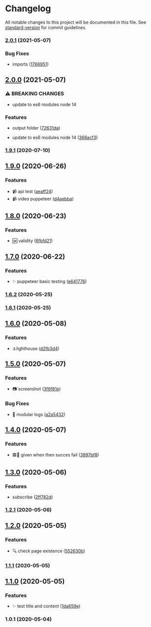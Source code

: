 # Changelog

All notable changes to this project will be documented in this file. See [standard-version](https://github.com/conventional-changelog/standard-version) for commit guidelines.

### [2.0.1](https://github.com/LabsAdemy/WebTesting_e2e-puppeteer_Labs/compare/v2.0.0...v2.0.1) (2021-05-07)


### Bug Fixes

* imports ([1766951](https://github.com/LabsAdemy/WebTesting_e2e-puppeteer_Labs/commit/17669517a82e41eefaa7abfe86af02d8adf0fbe9))

## [2.0.0](https://github.com/LabsAdemy/WebTesting_e2e-puppeteer_Labs/compare/v1.9.1...v2.0.0) (2021-05-07)


### ⚠ BREAKING CHANGES

* update to es6 modules node 14

### Features

* output folder ([72631da](https://github.com/LabsAdemy/WebTesting_e2e-puppeteer_Labs/commit/72631dad02bf4d6bb26e11f44f627873f4d232eb))


* update to es6 modules node 14 ([368acf3](https://github.com/LabsAdemy/WebTesting_e2e-puppeteer_Labs/commit/368acf30845e589479ff11c99ff4e54876919889))

### [1.9.1](https://github.com/LabsAdemy/WebTesting_e2e-puppeteer_Labs/compare/v1.9.0...v1.9.1) (2020-07-10)

## [1.9.0](https://github.com/LabsAdemy/WebTesting_e2e-puppeteer_Labs/compare/v1.8.0...v1.9.0) (2020-06-26)


### Features

* 📹 api test ([aeaff24](https://github.com/LabsAdemy/WebTesting_e2e-puppeteer_Labs/commit/aeaff241f2f421fb5ff95dc9f4b0c9fe46a92fde))
* 📹 video puppeteer ([d4aebba](https://github.com/LabsAdemy/WebTesting_e2e-puppeteer_Labs/commit/d4aebbaab61095037b592f34afd71d2167763c1a))

## [1.8.0](https://github.com/LabsAdemy/WebTesting_e2e-puppeteer_Labs/compare/v1.7.0...v1.8.0) (2020-06-23)


### Features

* 🆗 validity ([6fbfd21](https://github.com/LabsAdemy/WebTesting_e2e-puppeteer_Labs/commit/6fbfd2144817e77142b63a9f07e98d60100ccce7))

## [1.7.0](https://github.com/LabsAdemy/WebTesting_e2e-puppeteer_Labs/compare/v1.6.2...v1.7.0) (2020-06-22)


### Features

* ✨ puppeteer basic testing ([e641776](https://github.com/LabsAdemy/WebTesting_e2e-puppeteer_Labs/commit/e6417760267285caebfd8a9e4c2d737d91e244af))

### [1.6.2](https://github.com/LabsAdemy/WebTesting_e2e-puppeteer_Labs/compare/v1.6.1...v1.6.2) (2020-05-25)

### [1.6.1](https://github.com/LabsAdemy/WebTesting_e2e-puppeteer_Labs/compare/v1.6.0...v1.6.1) (2020-05-25)

## [1.6.0](https://github.com/LabsAdemy/WebTesting_e2e-puppeteer_Labs/compare/v1.5.0...v1.6.0) (2020-05-08)


### Features

* ⚓lighthouse ([d2fb3d4](https://github.com/LabsAdemy/WebTesting_e2e-puppeteer_Labs/commit/d2fb3d4579d412aa838d1eda6bfeec6a495fa526))

## [1.5.0](https://github.com/LabsAdemy/WebTesting_e2e-puppeteer_Labs/compare/v1.4.0...v1.5.0) (2020-05-07)


### Features

* 📷´screenshot ([3f6f81e](https://github.com/LabsAdemy/WebTesting_e2e-puppeteer_Labs/commit/3f6f81e0f1f3d86f1a9b1c27e6859de19c0b6763))


### Bug Fixes

* 🐛 modular logs ([a2a5432](https://github.com/LabsAdemy/WebTesting_e2e-puppeteer_Labs/commit/a2a5432a3176202c64c8961cb5e465459942df7f))

## [1.4.0](https://github.com/LabsAdemy/WebTesting_e2e-puppeteer_Labs/compare/v1.3.0...v1.4.0) (2020-05-07)


### Features

* 🟩🔴 given when then succes fail ([3897bf8](https://github.com/LabsAdemy/WebTesting_e2e-puppeteer_Labs/commit/3897bf89b0689740afc3843f32b12c83b7b91944))

## [1.3.0](https://github.com/LabsAdemy/WebTesting_e2e-puppeteer_Labs/compare/v1.2.1...v1.3.0) (2020-05-06)


### Features

* subscribe ([2ff782d](https://github.com/LabsAdemy/WebTesting_e2e-puppeteer_Labs/commit/2ff782dc7cb13bbee8ca4bd4371f5a9439928ad5))

### [1.2.1](https://github.com/LabsAdemy/WebTesting_e2e-puppeteer_Labs/compare/v1.2.0...v1.2.1) (2020-05-06)

## [1.2.0](https://github.com/LabsAdemy/WebTesting_e2e-puppeteer_Labs/compare/v1.1.1...v1.2.0) (2020-05-05)


### Features

* 🔍 check page existence ([552630b](https://github.com/LabsAdemy/WebTesting_e2e-puppeteer_Labs/commit/552630b33aadb1abc220a68cbaea46b861b0de2c))

### [1.1.1](https://github.com/LabsAdemy/WebTesting_e2e-puppeteer_Labs/compare/v1.1.0...v1.1.1) (2020-05-05)

## [1.1.0](https://github.com/LabsAdemy/WebTesting_e2e-puppeteer_Labs/compare/v1.0.1...v1.1.0) (2020-05-05)


### Features

* ✨ test title and content ([1da659e](https://github.com/LabsAdemy/WebTesting_e2e-puppeteer_Labs/commit/1da659ea8cf54b648ebf1a8cf1cc8f0136889aa1))

### 1.0.1 (2020-05-04)
